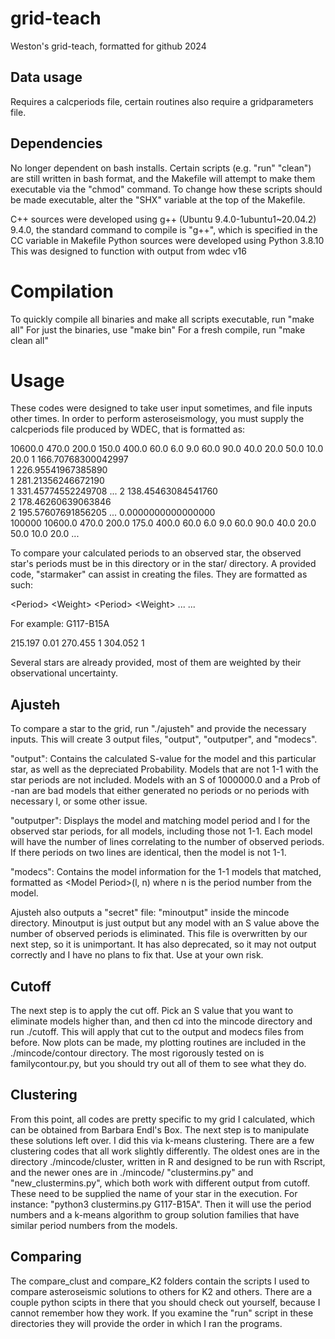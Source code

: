 # grid-teach
 Weston's grid-teach, formatted for github 2024

## Data usage
Requires a calcperiods file, certain routines also require a gridparameters file.

## Dependencies
No longer dependent on bash installs. Certain scripts (e.g. "run" "clean") are still written in bash format, and the Makefile will attempt to make them executable via the "chmod" command. To change how these scripts should be made executable, alter the "SHX" variable at the top of the Makefile.

C++ sources were developed using g++ (Ubuntu 9.4.0-1ubuntu1~20.04.2) 9.4.0, the standard command to compile is "g++", which is specified in the CC variable in Makefile
Python sources were developed using Python 3.8.10
This was designed to function with output from wdec v16

# Compilation
To quickly compile all binaries and make all scripts executable, run "make all"
For just the binaries, use "make bin"
For a fresh compile, run "make clean all"

# Usage
These codes were designed to take user input sometimes, and file inputs other times. In order to perform asteroseismology, you must supply the calcperiods file produced by WDEC, that is formatted as:

  10600.0    470.0    200.0    150.0    400.0     60.0      6.0      9.0     60.0     90.0     40.0     20.0     50.0     10.0     20.0
           1   166.70768300042997     
           1   226.95541967385890     
           1   281.21356246672190     
           1   331.45774552249708 
		...
           2   138.45463084541760     
           2   178.46260639063846     
           2   195.57607691856205 
		...
   0.0000000000000000     
      100000
  10600.0    470.0    200.0    175.0    400.0     60.0      6.0      9.0     60.0     90.0     40.0     20.0     50.0     10.0     20.0
		...

To compare your calculated periods to an observed star, the observed star's periods must be in this directory or in the star/ directory. A provided code, "starmaker" can assist in creating the files. They are formatted as such:

\<Period\> \<Weight\>
\<Period\> \<Weight\>
... ...

For example: G117-B15A

215.197 0.01
270.455 1
304.052 1

Several stars are already provided, most of them are weighted by their observational uncertainty.

## Ajusteh
To compare a star to the grid, run "./ajusteh" and provide the necessary inputs. This will create 3 output files, "output", "outputper", and "modecs".

"output": Contains the calculated S-value for the model and this particular star, as well as the depreciated Probability. Models that are not 1-1 with the star periods are not included. Models with an S of 1000000.0 and a Prob of -nan are bad models that either generated no periods or no periods with necessary l, or some other issue.

"outputper": Displays the model and matching model period and l for the observed star periods, for all models, including those not 1-1. Each model will have the number of lines correlating to the number of observed periods. If there periods on two lines are identical, then the model is not 1-1.

"modecs": Contains the model information for the 1-1 models that matched, formatted as \<Model Period\>(l, n) where n is the period number from the model.

Ajusteh also outputs a "secret" file: "minoutput" inside the mincode directory. Minoutput is just output but any model with an S value above the number of observed periods is eliminated. This file is overwritten by our next step, so it is unimportant. It has also deprecated, so it may not output correctly and I have no plans to fix that. Use at your own risk.

## Cutoff
The next step is to apply the cut off. Pick an S value that you want to eliminate models higher than, and then cd into the mincode directory and run ./cutoff. This will apply that cut to the output and modecs files from before. Now plots can be made, my plotting routines are included in the ./mincode/contour directory. The most rigorously tested on is familycontour.py, but you should try out all of them to see what they do.

## Clustering
From this point, all codes are pretty specific to my grid I calculated, which can be obtained from Barbara Endl's Box. The next step is to manipulate these solutions left over. I did this via k-means clustering. There are a few clustering codes that all work slightly differently. The oldest ones are in the directory ./mincode/cluster, written in R and designed to be run with Rscript, and the newer ones are in ./mincode/ "clustermins.py" and "new\_clustermins.py", which both work with different output from cutoff. These need to be supplied the name of your star in the execution. For instance: "python3 clustermins.py G117-B15A". Then it will use the period numbers and a k-means algorithm to group solution families that have similar period numbers from the models.

## Comparing
The compare\_clust and compare\_K2 folders contain the scripts I used to compare asteroseismic solutions to others for K2 and others. There are a couple python scipts in there that you should check out yourself, because I cannot remember how they work. If you examine the "run" script in these directories they will provide the order in which I ran the programs.
